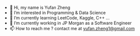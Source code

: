- 👋 Hi, my name is Yufan Zheng
- 👀 I’m interested in Programming & Data Science
- 🌱 I’m currently learning LeetCode, Kaggle, C++ ...
- 💞️ I’m currently working in JP Morgan as a Software Engineer
- 📫 How to reach me ? contact me at yufan.zheng1@gmail.com
